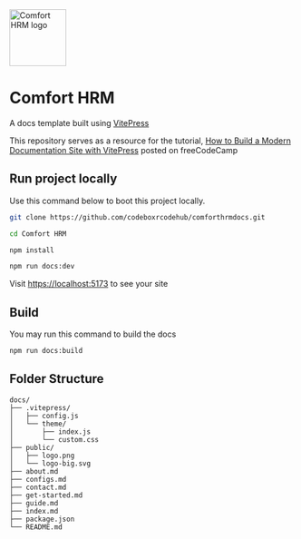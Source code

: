 <div align="center t">
  <img src="https://Comfort HRM.vercel.app/logo-big.svg" width="100px" height="100px" alt="Comfort HRM logo" />
  <h1>Comfort HRM</h1>
  <p>A docs template built using <a href="https://vitepress.vuejs.org">VitePress</a></p>
  <p>This repository serves as a resource for the tutorial, <a href="https://www.freecodecamp.org/news/how-to-build-a-modern-documentation-site-with-vitepress/">How to Build a Modern Documentation Site with VitePress</a> posted on freeCodeCamp</p>
</div>

## Run project locally 

Use this command below to boot this project locally.

```bash
git clone https://github.com/codeboxrcodehub/comforthrmdocs.git

cd Comfort HRM

npm install

npm run docs:dev
```

Visit [https://localhost:5173](https://localhost:5173) to see your site

## Build
You may run this command to build the docs

```bash
npm run docs:build
```

## Folder Structure

```
docs/
├── .vitepress/
│   ├── config.js
│   └── theme/
│       ├── index.js
│       └── custom.css
├── public/
│   ├── logo.png
│   └── logo-big.svg
├── about.md
├── configs.md
├── contact.md
├── get-started.md
├── guide.md
├── index.md
├── package.json
└── README.md
```
